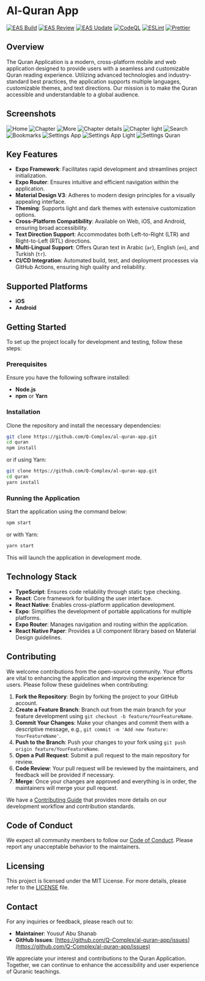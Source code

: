 # Al-Quran App

[![EAS Build](https://github.com/Q-Complex/al-quran-app/actions/workflows/eas-build.yml/badge.svg)](https://github.com/Q-Complex/al-quran-app/actions/workflows/eas-build.yml)
[![EAS Review](https://github.com/Q-Complex/al-quran-app/actions/workflows/eas-reviews.yml/badge.svg)](https://github.com/Q-Complex/al-quran-app/actions/workflows/eas-reviews.yml)
[![EAS Update](https://github.com/Q-Complex/al-quran-app/actions/workflows/eas-update.yml/badge.svg)](https://github.com/Q-Complex/al-quran-app/actions/workflows/eas-update.yml)
[![CodeQL](https://github.com/Q-Complex/al-quran-app/actions/workflows/codeql.yml/badge.svg)](https://github.com/Q-Complex/al-quran-app/actions/workflows/codeql.yml)
[![ESLint](https://github.com/Q-Complex/al-quran-app/actions/workflows/eslint.yml/badge.svg)](https://github.com/Q-Complex/al-quran-app/actions/workflows/eslint.yml)
[![Prettier](https://github.com/Q-Complex/al-quran-app/actions/workflows/prettier.yml/badge.svg)](https://github.com/Q-Complex/al-quran-app/actions/workflows/prettier.yml)

## Overview

The Quran Application is a modern, cross-platform mobile and web application designed to provide users with a seamless and customizable Quran reading experience. Utilizing advanced technologies and industry-standard best practices, the application supports multiple languages, customizable themes, and text directions. Our mission is to make the Quran accessible and understandable to a global audience.

## Screenshots

![Home](screenshots/home.png)
![Chapter](screenshots/chapter.png)
![More](screenshots/more.png)
![Chapter details](screenshots/chapter-details.png)
![Chapter light](screenshots/chapter-light.png)
![Search](screenshots/serach.png)
![Bookmarks](screenshots/bookmarks.png)
![Settings App](screenshots/settings-app.png)
![Settings App Light](screenshots/settings-light.png)
![Settings Quran](screenshots/settings-quran.png)

## Key Features

- **Expo Framework**: Facilitates rapid development and streamlines project initialization.
- **Expo Router**: Ensures intuitive and efficient navigation within the application.
- **Material Design V3**: Adheres to modern design principles for a visually appealing interface.
- **Theming**: Supports light and dark themes with extensive customization options.
- **Cross-Platform Compatibility**: Available on Web, iOS, and Android, ensuring broad accessibility.
- **Text Direction Support**: Accommodates both Left-to-Right (LTR) and Right-to-Left (RTL) directions.
- **Multi-Lingual Support**: Offers Quran text in Arabic (`ar`), English (`en`), and Turkish (`tr`).
- **CI/CD Integration**: Automated build, test, and deployment processes via GitHub Actions, ensuring high quality and reliability.

## Supported Platforms

- **iOS**
- **Android**

## Getting Started

To set up the project locally for development and testing, follow these steps:

### Prerequisites

Ensure you have the following software installed:

- **Node.js**
- **npm** or **Yarn**

### Installation

Clone the repository and install the necessary dependencies:

```bash
git clone https://github.com/Q-Complex/al-quran-app.git
cd quran
npm install
```

or if using Yarn:

```bash
git clone https://github.com/Q-Complex/al-quran-app.git
cd quran
yarn install
```

### Running the Application

Start the application using the command below:

```bash
npm start
```

or with Yarn:

```bash
yarn start
```

This will launch the application in development mode.

## Technology Stack

- **TypeScript**: Ensures code reliability through static type checking.
- **React**: Core framework for building the user interface.
- **React Native**: Enables cross-platform application development.
- **Expo**: Simplifies the development of portable applications for multiple platforms.
- **Expo Router**: Manages navigation and routing within the application.
- **React Native Paper**: Provides a UI component library based on Material Design guidelines.

## Contributing

We welcome contributions from the open-source community. Your efforts are vital to enhancing the application and improving the experience for users. Please follow these guidelines when contributing:

1. **Fork the Repository**: Begin by forking the project to your GitHub account.
2. **Create a Feature Branch**: Branch out from the main branch for your feature development using `git checkout -b feature/YourFeatureName`.
3. **Commit Your Changes**: Make your changes and commit them with a descriptive message, e.g., `git commit -m 'Add new feature: YourFeatureName'`.
4. **Push to the Branch**: Push your changes to your fork using `git push origin feature/YourFeatureName`.
5. **Open a Pull Request**: Submit a pull request to the main repository for review.
6. **Code Review**: Your pull request will be reviewed by the maintainers, and feedback will be provided if necessary.
7. **Merge**: Once your changes are approved and everything is in order, the maintainers will merge your pull request.

We have a [Contributing Guide](CONTRIBUTING.md) that provides more details on our development workflow and contribution standards.

## Code of Conduct

We expect all community members to follow our [Code of Conduct](CODE_OF_CONDUCT.md). Please report any unacceptable behavior to the maintainers.

## Licensing

This project is licensed under the MIT License. For more details, please refer to the [LICENSE](LICENSE) file.

## Contact

For any inquiries or feedback, please reach out to:

- **Maintainer**: Yousuf Abu Shanab
- **GitHub Issues**: [https://github.com/Q-Complex/al-quran-app/issues](https://github.com/Q-Complex/al-quran-app/issues)

We appreciate your interest and contributions to the Quran Application. Together, we can continue to enhance the accessibility and user experience of Quranic teachings.
